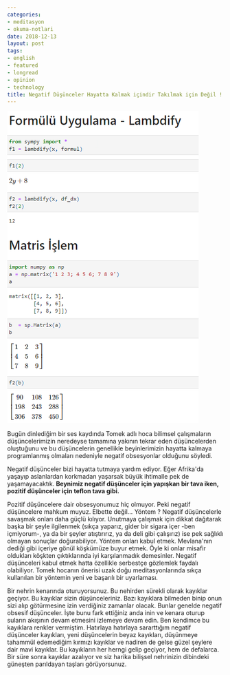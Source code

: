 ```yaml
---
categories:
- meditasyon
- okuma-notlari
date: 2018-12-13
layout: post
tags:
- english
- featured
- longread
- opinion
- technology
title: Negatif Düşünceler Hayatta Kalmak içindir Takılmak için Değil !
---
```


![](/images/image-1.png)

Bugün dinlediğim bir ses kaydında Tomek adlı hoca bilimsel çalışmaların düşüncelerimizin neredeyse tamamına yakının tekrar eden düşüncelerden oluştuğunu ve bu düşüncelerin genellikle beyinlerimizin hayatta kalmaya programlanmış olmaları nedeniyle negatif obsesyonlar olduğunu söyledi.

Negatif düşünceler bizi hayatta tutmaya yardım ediyor. Eğer Afrika'da yaşayıp aslanlardan korkmadan yaşarsak büyük ihtimalle pek de yaşamayacaktık. **Beynimiz negatif düşünceler için yapışkan bir tava iken, pozitif düşünceler için teflon tava gibi.**

Pozitif düşüncelere dair obsesyonumuz hiç olmuyor. Peki negatif düşüncelere mahkum muyuz. Elbette değil… Yöntem ? Negatif düşüncelerle savaşmak onları daha güçlü kılıyor. Unutmaya çalışmak için dikkat dağıtarak başka bir şeyle ilgilenmek (sıkça yaparız, gider bir sigara içer -ben içmiyorum-, ya da bir şeyler atıştırırız, ya da deli gibi çalışırız) ise pek sağlıklı olmayan sonuçlar doğurabiliyor. Yöntem onları kabul etmek. Mevlana'nın dediği gibi içeriye gönül köşkümüze buyur etmek. Öyle ki onlar misafir oldukları köşkten çıktıklarında iyi karşılanmadık demesinler. Negatif düşünceleri kabul etmek hatta özellikle serbestçe gözlemlek faydalı olabiliyor. Tomek hocanın önerisi uzak doğu meditasyonlarında sıkça kullanılan bir yöntemin yeni ve başarılı bir uyarlaması.

Bir nehrin kenarında oturuyorsunuz. Bu nehirden sürekli olarak kayıklar geçiyor. Bu kayıklar sizin düşünceleriniz. Bazı kayıklara bilmeden binip onun sizi alıp götürmesine izin verdiğiniz zamanlar olacak. Bunlar genelde negatif obsesif düşünceler. İşte bunu fark ettiğiniz anda inin ve kenara oturup suların akışının devam etmesini izlemeye devam edin. Ben kendimce bu kayıklara renkler vermiştim. Hatırlaya hatırlaya sararttığım negatif düşünceler kayıkları, yeni düşüncelerin beyaz kayıkları, düşünmeye tahammül edemediğim kırmızı kayıklar ve nadiren de gelse güzel şeylere dair mavi kayıklar. Bu kayıkların her herngi gelip geçiyor, hem de defalarca. Bir süre sonra kayıklar azalıyor ve siz harika bilişsel nehrinizin dibindeki güneşten parıldayan taşları görüyorsunuz.

